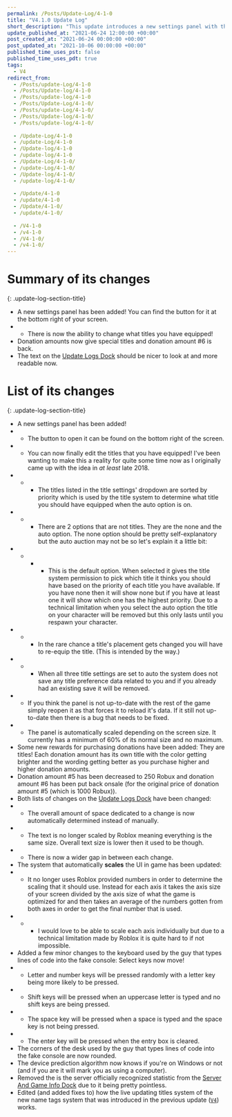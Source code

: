 ```yaml
---
permalink: /Posts/Update-Log/4-1-0
title: "V4.1.0 Update Log"
short_description: "This update introduces a new settings panel with the ability to edit what titles you have equipped."
update_published_at: "2021-06-24 12:00:00 +00:00"
post_created_at: "2021-06-24 00:00:00 +00:00"
post_updated_at: "2021-10-06 00:00:00 +00:00"
published_time_uses_pst: false
published_time_uses_pdt: true
tags:
  - V4
redirect_from:
  - /Posts/update-Log/4-1-0
  - /Posts/Update-log/4-1-0
  - /Posts/update-log/4-1-0
  - /Posts/Update-Log/4-1-0/
  - /Posts/update-Log/4-1-0/
  - /Posts/Update-log/4-1-0/
  - /Posts/update-log/4-1-0/
  
  - /Update-Log/4-1-0
  - /update-Log/4-1-0
  - /Update-log/4-1-0
  - /update-log/4-1-0
  - /Update-Log/4-1-0/
  - /update-Log/4-1-0/
  - /Update-log/4-1-0/
  - /update-log/4-1-0/
  
  - /Update/4-1-0
  - /update/4-1-0
  - /Update/4-1-0/
  - /update/4-1-0/
  
  - /V4-1-0
  - /v4-1-0
  - /V4-1-0/
  - /v4-1-0/
---
```


# Summary of its changes
{: .update-log-section-title}

* A new settings panel has been added! You can find the button for it at the bottom right of your screen.
* * There is now the ability to change what titles you have equipped!
* Donation amounts now give special titles and donation amount #6 is back.
* The text on the [Update Logs Dock](/RBAP-Wiki/Wiki/Docks/Update-Logs-Dock) should be nicer to look at and more readable now.

# List of its changes
{: .update-log-section-title}

* A new settings panel has been added!
* * The button to open it can be found on the bottom right of the screen.
* * You can now finally edit the titles that you have equipped! I've been wanting to make this a reality for quite some time now as I originally came up with the idea in *at least* late 2018.
* * * The titles listed in the title settings' dropdown are sorted by priority which is used by the title system to determine what title you should have equipped when the auto option is on.
* * * There are 2 options that are not titles. They are the none and the auto option. The none option should be pretty self-explanatory but the auto auction may not be so let's explain it a little bit:
* * * * This is the default option. When selected it gives the title system permission to pick which title it thinks you should have based on the priority of each title you have available. If you have none then it will show none but if you have at least one it will show which one has the highest priority. Due to a technical limitation when you select the auto option the title on your character will be removed but this only lasts until you respawn your character.
* * * In the rare chance a title's placement gets changed you will have to re-equip the title. (This is intended by the way.)
* * * When all three title settings are set to auto the system does not save any title preference data related to you and if you already had an existing save it will be removed.
* * If you think the panel is not up-to-date with the rest of the game simply reopen it as that forces it to reload it's data. If it still not up-to-date then there is a bug that needs to be fixed.
* * The panel is automatically scaled depending on the screen size. It currently has a minimum of 60% of its normal size and no maximum.
* Some new rewards for purchasing donations have been added: They are titles! Each donation amount has its own title with the color getting brighter and the wording getting better as you purchase higher and higher donation amounts.
* Donation amount #5 has been decreased to 250 Robux and donation amount #6 has been put back onsale (for the original price of donation amount #5 (which is 1000 Robux)).
* Both lists of changes on the [Update Logs Dock](/RBAP-Wiki/Wiki/Docks/Update-Logs-Dock) have been changed:
* * The overall amount of space dedicated to a change is now automatically determined instead of manually.
* * The text is no longer scaled by Roblox meaning everything is the same size. Overall text size is lower then it used to be though.
* * There is now a wider gap in between each change.
* The system that automatically **scales** the UI in game has been updated:
* * It no longer uses Roblox provided numbers in order to determine the scaling that it should use. Instead for each axis it takes the axis size of your screen divided by the axis size of what the game is optimized for and then takes an average of the numbers gotten from both axes in order to get the final number that is used.
* * * I would love to be able to scale each axis individually but due to a technical limitation made by Roblox it is quite hard to if not impossible.
* Added a few minor changes to the keyboard used by the guy that types lines of code into the fake console: Select keys now move!
* * Letter and number keys will be pressed randomly with a letter key being more likely to be pressed.
* * Shift keys will be pressed when an uppercase letter is typed and no shift keys are being pressed.
* * The space key will be pressed when a space is typed and the space key is not being pressed.
* * The enter key will be pressed when the entry box is cleared.
* The corners of the desk used by the guy that types lines of code into the fake console are now rounded.
* The device prediction algorithm now knows if you're on Windows or not (and if you are it will mark you as using a computer).
* Removed the is the server officially recognized statistic from the [Server And Game Info Dock](/RBAP-Wiki/Wiki/Docks/Server-And-Game-Info-Dock) due to it being pretty pointless.
* Edited (and added fixes to) how the live updating titles system of the new name tags system that was introduced in the previous update ([`V4`](/RBAP-Wiki/Posts/Update-Log/4-0-0)) works.
